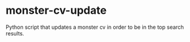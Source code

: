 monster-cv-update
=================

Python script that updates a monster cv in order to be in the top search results.
